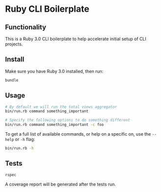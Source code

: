 # Ruby CLI Boilerplate

## Functionality

This is a Ruby 3.0 CLI boilerplate to help accelerate initial setup of CLI projects.

## Install

Make sure you have Ruby 3.0 installed, then run:

```sh
bundle
```

## Usage

```sh
# By default we will run the total views aggregator
bin/run.rb command something_important

# Specify the following options to do something different
bin/run.rb command something_important -c foo
```

To get a full list of available commands, or help on a specific on, use the `--help` or `-h` flag:

```sh
bin/run.rb -h
```

## Tests

```sh
rspec
```

A coverage report will be generated after the tests run.
